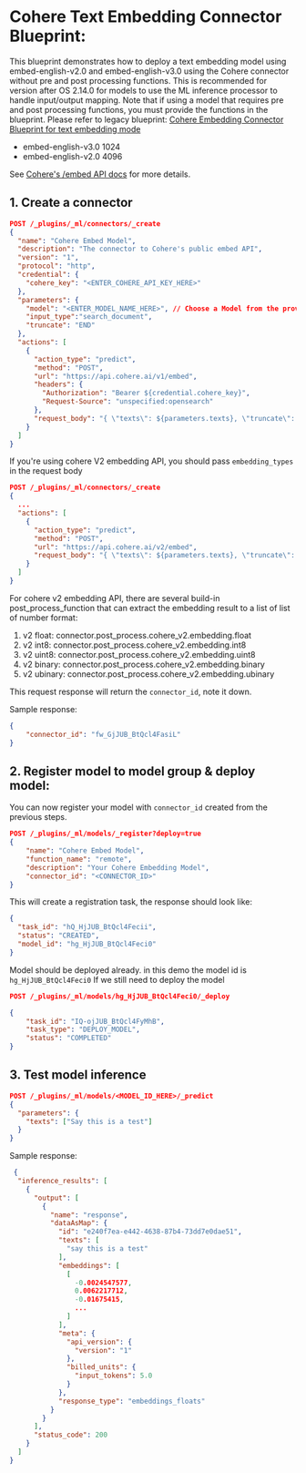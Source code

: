 # Cohere Text Embedding Connector Blueprint:

This blueprint demonstrates how to deploy a text embedding model using embed-english-v2.0 and embed-english-v3.0 using the Cohere connector without pre and post processing functions.
This is recommended for version after OS 2.14.0 for models to use the ML inference processor to handle input/output mapping.
Note that if using a model that requires pre and post processing functions, you must provide the functions in the blueprint. Please refer to legacy blueprint: [Cohere Embedding Connector Blueprint for text embedding mode](https://github.com/opensearch-project/ml-commons/blob/main/docs/remote_inference_blueprints/cohere_connector_embedding_blueprint.md)

- embed-english-v3.0 1024
- embed-english-v2.0 4096

See [Cohere's /embed API docs](https://docs.cohere.com/reference/embed) for more details.

## 1. Create a connector 

```json
POST /_plugins/_ml/connectors/_create
{
  "name": "Cohere Embed Model",
  "description": "The connector to Cohere's public embed API",
  "version": "1",
  "protocol": "http",
  "credential": {
    "cohere_key": "<ENTER_COHERE_API_KEY_HERE>"
  },
  "parameters": {
    "model": "<ENTER_MODEL_NAME_HERE>", // Choose a Model from the provided list above
    "input_type":"search_document",
    "truncate": "END"
  },
  "actions": [
    {
      "action_type": "predict",
      "method": "POST",
      "url": "https://api.cohere.ai/v1/embed",
      "headers": {
        "Authorization": "Bearer ${credential.cohere_key}",
        "Request-Source": "unspecified:opensearch"
      },
      "request_body": "{ \"texts\": ${parameters.texts}, \"truncate\": \"${parameters.truncate}\", \"model\": \"${parameters.model}\", \"input_type\": \"${parameters.input_type}\" }"
    }
  ]
}
```
If you're using cohere V2 embedding API, you should pass `embedding_types` in the request body
```json
POST /_plugins/_ml/connectors/_create
{
  ...
  "actions": [
    {
      "action_type": "predict",
      "method": "POST",
      "url": "https://api.cohere.ai/v2/embed",
      "request_body": "{ \"texts\": ${parameters.texts}, \"truncate\": \"END\", \"model\": \"${parameters.model_name}\", \"embedding_types\": [\"float\"], \"input_type\": \"${parameters.input_type}\"}"
    }
  ]
}
```

For cohere v2 embedding API, there are several build-in post_process_function that can extract the embedding result to a list of list of number format:
1. v2 float: connector.post_process.cohere_v2.embedding.float
2. v2 int8: connector.post_process.cohere_v2.embedding.int8
3. v2 uint8: connector.post_process.cohere_v2.embedding.uint8
4. v2 binary: connector.post_process.cohere_v2.embedding.binary
5. v2 ubinary: connector.post_process.cohere_v2.embedding.ubinary

This request response will return the `connector_id`, note it down.

Sample response:
```json
{
    "connector_id": "fw_GjJUB_BtQcl4FasiL"
}
```


## 2. Register model to model group & deploy model:

You can now register your model with `connector_id` created from the previous steps.

```json
POST /_plugins/_ml/models/_register?deploy=true
{
    "name": "Cohere Embed Model",
    "function_name": "remote",
    "description": "Your Cohere Embedding Model",
    "connector_id": "<CONNECTOR_ID>"
}
```
This will create a registration task, the response should look like:

```json
{
  "task_id": "hQ_HjJUB_BtQcl4Fecii",
  "status": "CREATED",
  "model_id": "hg_HjJUB_BtQcl4Feci0"
}
```
Model should be deployed already. in this demo the model id is `hg_HjJUB_BtQcl4Feci0`
If we still need to deploy the model

```json
POST /_plugins/_ml/models/hg_HjJUB_BtQcl4Feci0/_deploy
```

```json
{
    "task_id": "IQ-ojJUB_BtQcl4FyMhB",
    "task_type": "DEPLOY_MODEL",
    "status": "COMPLETED"
}
```
## 3. Test model inference

```json
POST /_plugins/_ml/models/<MODEL_ID_HERE>/_predict
{
  "parameters": {
    "texts": ["Say this is a test"]
  }
}
```

Sample response:

```json
 {
  "inference_results": [
    {
      "output": [
        {
          "name": "response",
          "dataAsMap": {
            "id": "e240f7ea-e442-4638-87b4-73dd7e0dae51",
            "texts": [
              "say this is a test"
            ],
            "embeddings": [
              [
                -0.0024547577,
                0.0062217712,
                -0.01675415,
                ...
              ]
            ],
            "meta": {
              "api_version": {
                "version": "1"
              },
              "billed_units": {
                "input_tokens": 5.0
              }
            },
            "response_type": "embeddings_floats"
          }
        }
      ],
      "status_code": 200
    }
  ]
}
```